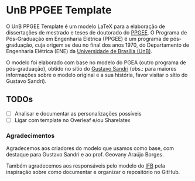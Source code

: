 # UnB PPGEE Template

O UnB PPGEE Template é um modelo LaTeX para a elaboração de dissertações de mestrado e teses de doutorado do [PPGEE](https://ppgee.unb.br/).
O Programa de Pós-Graduação em Engenharia Elétrica (PPGEE) é um programa de pós-graduação, cuja origem se deu no final dos anos 1970, do Departamento de Engenharia Elétrica (ENE) da [Universidade de Brasília (UnB)](https://unb.br/).

O modelo foi elaborado com base no modelo do PGEA (outro programa de pós-graduação), obtido no sítio do [Gustavo Sandri](http://gustavopsandri.wixsite.com/templates) (obs.: para maiores informações sobre o modelo original e a sua história, favor visitar o sítio do Gustavo Sandri).

## TODOs

- [ ] Analisar e documentar as personalizações possíveis
- [ ] Ligar com template no Overleaf e/ou Sharelatex

### Agradecimentos

Agradecemos aos criadores do modelo que usamos como base, com destaque para Gustavo Sandri e ao prof. Geovany Araújo Borges.

Também agradecemos aos responsáveis pelo modelo do [IFB](https://github.com/IFBmodels/tcc) pela inspiração sobre como documentar e organizar o repositório no GitHub.
